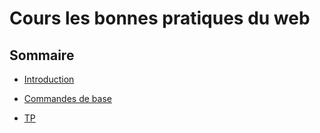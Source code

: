 # Cours les bonnes pratiques du web
## Sommaire
- [Introduction](./files/introduction.md)
- [Commandes de base](./files/commande_base.md)

- [TP](https://github.com/AlexisCro/vscode-tp)
